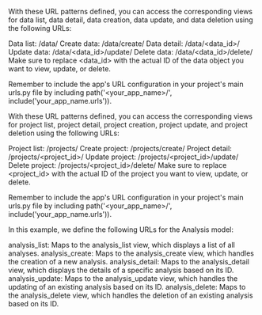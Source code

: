 With these URL patterns defined, you can access the corresponding views for data list, data detail, data creation, data update, and data deletion using the following URLs:

Data list: /data/
Create data: /data/create/
Data detail: /data/<data_id>/
Update data: /data/<data_id>/update/
Delete data: /data/<data_id>/delete/
Make sure to replace <data_id> with the actual ID of the data object you want to view, update, or delete.

Remember to include the app's URL configuration in your project's main urls.py file by including path('<your_app_name>/', include('your_app_name.urls')).

With these URL patterns defined, you can access the corresponding views for project list, project detail, project creation, project update, and project deletion using the following URLs:

Project list: /projects/
Create project: /projects/create/
Project detail: /projects/<project_id>/
Update project: /projects/<project_id>/update/
Delete project: /projects/<project_id>/delete/
Make sure to replace <project_id> with the actual ID of the project you want to view, update, or delete.

Remember to include the app's URL configuration in your project's main urls.py file by including path('<your_app_name>/', include('your_app_name.urls')).

In this example, we define the following URLs for the Analysis model:

analysis_list: Maps to the analysis_list view, which displays a list of all analyses.
analysis_create: Maps to the analysis_create view, which handles the creation of a new analysis.
analysis_detail: Maps to the analysis_detail view, which displays the details of a specific analysis based on its ID.
analysis_update: Maps to the analysis_update view, which handles the updating of an existing analysis based on its ID.
analysis_delete: Maps to the analysis_delete view, which handles the deletion of an existing analysis based on its ID.

